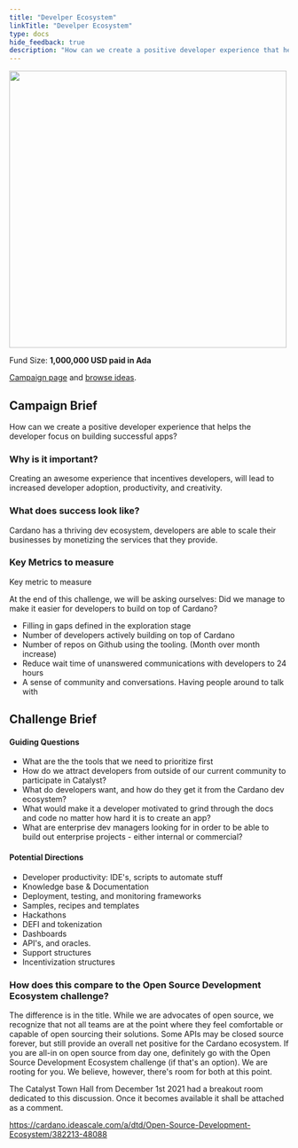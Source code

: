 ```yaml
---
title: "Develper Ecosystem"
linkTitle: "Develper Ecosystem"
type: docs
hide_feedback: true
description: "How can we create a positive developer experience that helps the developer focus on building successful apps?"
---
```

<img src="https://cardano.ideascale.com/community-library/accounts/93/936143/Public/01-Developer-Ecosystem-4d9cc4.png" style="width:500px;height500px">

Fund Size: **1,000,000 USD paid in Ada**

[Campaign page](https://cardano.ideascale.com/c/idea/384822) and [browse ideas](https://cardano.ideascale.com/c/campaigns/26433/stage/all/ideas/unspecified).

## Campaign Brief

How can we create a positive developer experience that helps the developer focus on building successful apps?

### Why is it important?

Creating an awesome experience that incentives developers, will lead to increased developer adoption, productivity, and creativity.

### What does success look like?

Cardano has a thriving dev ecosystem, developers are able to scale their businesses by monetizing the services that they provide.

### Key Metrics to measure

Key metric to measure

At the end of this challenge, we will be asking ourselves: Did we manage to make it easier for developers to build on top of Cardano?

- Filling in gaps defined in the exploration stage
- Number of developers actively building on top of Cardano
- Number of repos on Github using the tooling. (Month over month increase)
- Reduce wait time of unanswered communications with developers to 24 hours
- A sense of community and conversations. Having people around to talk with

## Challenge Brief

#### Guiding Questions

- What are the the tools that we need to prioritize first
- How do we attract developers from outside of our current community to participate in Catalyst?
- What do developers want, and how do they get it from the Cardano dev ecosystem?
- What would make it a developer motivated to grind through the docs and code no matter how hard it is to create an app?
- What are enterprise dev managers looking for in order to be able to build out enterprise projects - either internal or commercial?

#### Potential Directions

- Developer productivity: IDE's, scripts to automate stuff
- Knowledge base & Documentation
- Deployment, testing, and monitoring frameworks
- Samples, recipes and templates
- Hackathons
- DEFI and tokenization
- Dashboards
- API's, and oracles.
- Support structures
- Incentivization structures

### How does this compare to the Open Source Development Ecosystem challenge?

The difference is in the title. While we are advocates of open source, we recognize that not all teams are at the point where they feel comfortable or capable of open sourcing their solutions. Some APIs may be closed source forever, but still provide an overall net positive for the Cardano ecosystem. If you are all-in on open source from day one, definitely go with the Open Source Development Ecosystem challenge (if that's an option). We are rooting for you. We believe, however, there's room for both at this point.

The Catalyst Town Hall from December 1st 2021 had a breakout room dedicated to this discussion. Once it becomes available it shall be attached as a comment.

https://cardano.ideascale.com/a/dtd/Open-Source-Development-Ecosystem/382213-48088